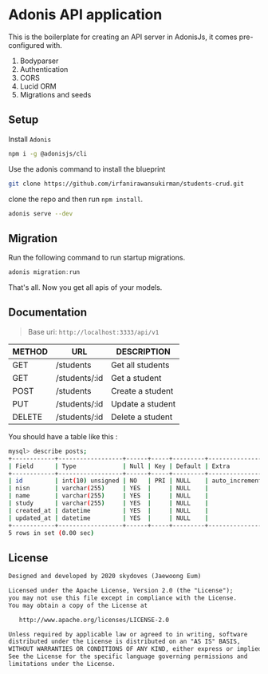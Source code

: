# Adonis API application

This is the boilerplate for creating an API server in AdonisJs, it comes pre-configured with.

1. Bodyparser
2. Authentication
3. CORS
4. Lucid ORM
5. Migrations and seeds

## Setup

Install `Adonis`

```bash
npm i -g @adonisjs/cli
```

Use the adonis command to install the blueprint

```bash
git clone https://github.com/irfanirawansukirman/students-crud.git
```

clone the repo and then run `npm install`.

```bash
adonis serve --dev
```

## Migration

Run the following command to run startup migrations.

```js
adonis migration:run
```

That's all. Now you get all apis of your models.

## Documentation

> Base uri: `http://localhost:3333/api/v1`

| METHOD | URL | DESCRIPTION |
| --- | --- | --- |
| GET | /students | Get all students |
| GET | /students/:id | Get a student |
| POST | /students | Create a student |
| PUT | /students/:id | Update a student |
| DELETE | /students/:id | Delete a student |

You should have a table like this :

```bash
mysql> describe posts;
+------------+------------------+------+-----+---------+----------------+
| Field      | Type             | Null | Key | Default | Extra          |
+------------+------------------+------+-----+---------+----------------+
| id         | int(10) unsigned | NO   | PRI | NULL    | auto_increment |
| nisn       | varchar(255)     | YES  |     | NULL    |                |
| name       | varchar(255)     | YES  |     | NULL    |                |
| study      | varchar(255)     | YES  |     | NULL    |                |
| created_at | datetime         | YES  |     | NULL    |                |
| updated_at | datetime         | YES  |     | NULL    |                |
+------------+------------------+------+-----+---------+----------------+
5 rows in set (0.00 sec)
```

## License
```xml
Designed and developed by 2020 skydoves (Jaewoong Eum)

Licensed under the Apache License, Version 2.0 (the "License");
you may not use this file except in compliance with the License.
You may obtain a copy of the License at

   http://www.apache.org/licenses/LICENSE-2.0

Unless required by applicable law or agreed to in writing, software
distributed under the License is distributed on an "AS IS" BASIS,
WITHOUT WARRANTIES OR CONDITIONS OF ANY KIND, either express or implied.
See the License for the specific language governing permissions and
limitations under the License.